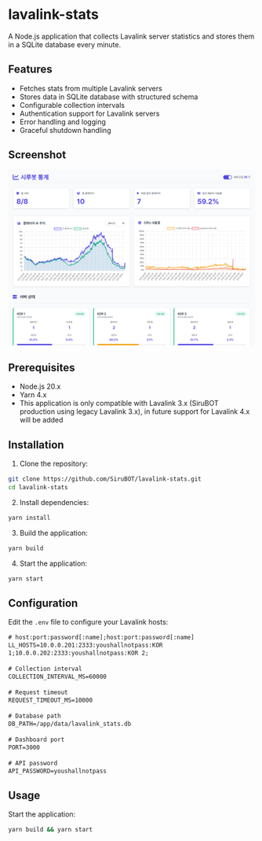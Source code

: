 # lavalink-stats

A Node.js application that collects Lavalink server statistics and stores them in a SQLite database every minute.

## Features

- Fetches stats from multiple Lavalink servers
- Stores data in SQLite database with structured schema
- Configurable collection intervals
- Authentication support for Lavalink servers
- Error handling and logging
- Graceful shutdown handling

## Screenshot
![Image](/public/image.png)

## Prerequisites
- Node.js 20.x
- Yarn 4.x
- This application is only compatible with Lavalink 3.x (SiruBOT production using legacy Lavalink 3.x), in future support for Lavalink 4.x will be added


## Installation

1. Clone the repository:
```bash
git clone https://github.com/SiruBOT/lavalink-stats.git
cd lavalink-stats
```

2. Install dependencies:
```bash
yarn install
```

3. Build the application:

```bash
yarn build
```

4. Start the application:

```bash
yarn start
```


## Configuration
Edit the `.env` file to configure your Lavalink hosts:

```
# host:port:password[:name];host:port:password[:name]
LL_HOSTS=10.0.0.201:2333:youshallnotpass:KOR 1;10.0.0.202:2333:youshallnotpass:KOR 2;

# Collection interval
COLLECTION_INTERVAL_MS=60000

# Request timeout
REQUEST_TIMEOUT_MS=10000

# Database path
DB_PATH=/app/data/lavalink_stats.db

# Dashboard port
PORT=3000

# API password
API_PASSWORD=youshallnotpass
```

## Usage

Start the application:

```bash
yarn build && yarn start
```